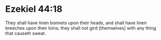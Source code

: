 # Ezekiel 44:18

They shall have linen bonnets upon their heads, and shall have linen breeches upon their loins; they shall not gird [themselves] with any thing that causeth sweat.